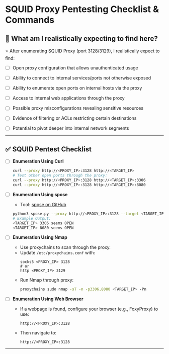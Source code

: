 # SQUID Proxy Pentesting Checklist & Commands

## 🎯 What am I realistically expecting to find here?

⭐ After enumerating SQUID Proxy (port 3128/3129), I realistically expect to find:

- [ ] Open proxy configuration that allows unauthenticated usage
- [ ] Ability to connect to internal services/ports not otherwise exposed
- [ ] Ability to enumerate open ports on internal hosts via the proxy
- [ ] Access to internal web applications through the proxy
- [ ] Possible proxy misconfigurations revealing sensitive resources
- [ ] Evidence of filtering or ACLs restricting certain destinations
- [ ] Potential to pivot deeper into internal network segments


---

## ✅ SQUID Pentest Checklist

- [ ] **Enumeration Using Curl**
    ```bash
    curl --proxy http://<PROXY_IP>:3128 http://<TARGET_IP>
    # Test other open ports through the proxy:
    curl --proxy http://<PROXY_IP>:3128 http://<TARGET_IP>:3306
    curl --proxy http://<PROXY_IP>:3128 http://<TARGET_IP>:8080
    ```

- [ ] **Enumeration Using spose**
    - Tool: [spose on GitHub](https://github.com/aancw/spose)
    ```bash
    python3 spose.py --proxy http://<PROXY_IP>:3128 --target <TARGET_IP>
    # Example Output:
    <TARGET_IP> 3306 seems OPEN
    <TARGET_IP> 8080 seems OPEN
    ```

- [ ] **Enumeration Using Nmap**
    - Use proxychains to scan through the proxy.
    - Update `/etc/proxychains.conf` with:
        ```
        socks5 <PROXY_IP> 3128
        # or
        http <PROXY_IP> 3129
        ```
    - Run Nmap through proxy:
        ```bash
        proxychains sudo nmap -sT -n -p3306,8080 <TARGET_IP> -Pn
        ```

- [ ] **Enumeration Using Web Browser**
    - If a webpage is found, configure your browser (e.g., FoxyProxy) to use:
        ```
        http://<PROXY_IP>:3128
        ```
    - Then navigate to:
        ```
        http://<PROXY_IP>:3128
        ```

---
